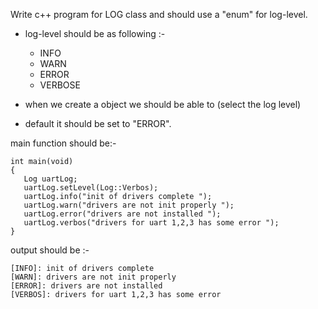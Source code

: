 Write c++ program for LOG class and should use a "enum" for log-level.
   
* log-level should be as following :- 
	* INFO
	* WARN
	* ERROR
	* VERBOSE

* when we create a object we should be able to (select the log  level)
* default it should be set to "ERROR".
	
main function should be:-
```
int main(void)
{
   Log uartLog;
   uartLog.setLevel(Log::Verbos);
   uartLog.info("init of drivers complete ");
   uartLog.warn("drivers are not init properly ");
   uartLog.error("drivers are not installed ");
   uartLog.verbos("drivers for uart 1,2,3 has some error ");
}
```

output should be :-

```
[INFO]: init of drivers complete 
[WARN]: drivers are not init properly 
[ERROR]: drivers are not installed 
[VERBOS]: drivers for uart 1,2,3 has some error 

```
